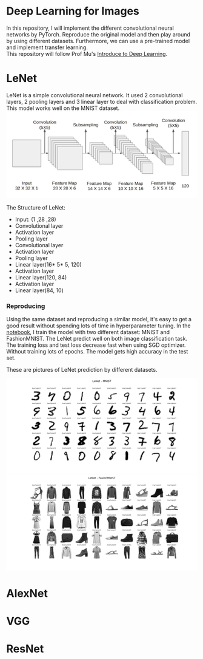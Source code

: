 # Deep Learning for Images
In this repository, I will implement the different convolutional neural networks by PyTorch. Reproduce the original model and then play around by using different datasets. Furthermore, we can use a pre-trained model and implement transfer learning.  
This repository will follow Prof Mu's [Introduce to Deep Learning](https://courses.d2l.ai/).
   
# LeNet
LeNet is a simple convolutional neural network. It used 2 convolutional layers, 2 pooling layers and 3 linear layer to deal with classification problem. This model works well on the MNIST dataset.  
![LeNet Structure](https://github.com/ZhipengHong0123/DL_image/blob/main/pictures/LeNet_structure.png "LeNet Structure")  
  
The Structure of LeNet:
- Input: (1 ,28 ,28) 
- Convolutional layer
- Activation layer
- Pooling layer
- Convolutional layer
- Activation layer
- Pooling layer
- Linear layer(16* 5* 5, 120)
- Activation layer
- Linear layer(120, 84)
- Activation layer
- Linear layer(84, 10)

### Reproducing
Using the same dataset and reproducing a similar model, it's easy to get a good result without spending lots of time in hyperparameter tuning. In the [notebook](https://github.com/ZhipengHong0123/DL_image/blob/main/LeNet/LeNet.ipynb), I train the model with two different dataset: MNIST and FashionMNIST. The LeNet predict well on both image classification task. The training loss and test loss decrease fast when using SGD optimizer. Without training lots of epochs. The model gets high accuracy in the test set.  
  
These are pictures of LeNet prediction by different datasets.
  
![LeNet MNIST](https://github.com/ZhipengHong0123/DL_image/blob/main/pictures/LeNet_MNIST.png)
![LeNet FasionMNIST](https://github.com/ZhipengHong0123/DL_image/blob/main/pictures/LeNet_FasionMNIST.png)


# AlexNet
# VGG
# ResNet
